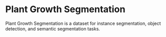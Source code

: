 # Plant Growth Segmentation

Plant Growth Segmentation is a dataset for instance segmentation, object detection, and semantic segmentation tasks.
